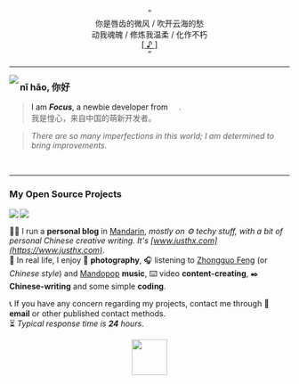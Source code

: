 <p align="center">
“<br>你是唇齿的微风 / 吹开云海的愁<br>
  动我魂魄 / 修炼我温柔 / 化作不朽<br><a href="https://hifocus.github.io/hifocus/music.html" target="_blank">[ ♪ ]<a><br>”
</p>
<hr>
<p>
<img align="left" src="https://github-readme-stats.vercel.app/api?username=hifocus&show_icons=true&hide_border=true">
</p>  

### nǐ hǎo, 你好
> I am _**Focus**_, a newbie developer from <a href="https://en.wikipedia.org/wiki/China"><img align="center" width="16px" src="https://cdn.statically.io/gh/hifocus/hifocus/master/chinese-flag.svg"></a>.    
> 我是惶心，来自中国的萌新开发者。

> *There are so many imperfections in this world; I am determined to bring improvements.*  

<br>
<hr>

### My Open Source Projects

<a href="https://github.com/hifocus/merger">
  <img align="left" src="https://github-readme-stats.vercel.app/api/pin/?username=hifocus&repo=merger&show_owner=true">
</a>
<a href="https://github.com/hifocus/get">
  <img align="left" src="https://github-readme-stats.vercel.app/api/pin/?username=hifocus&repo=get&show_owner=true">
</a>

<a href="#nǐ-hǎo-你好"><img align="center" src="https://i.imgur.com/ebObjSd.png" height="1px" width="100%"></a>


🏃‍♂️ I run a **personal blog** in [Mandarin](https://en.wikipedia.org/wiki/Mandarin_Chinese), *mostly on ⚙️ techy stuff, with a bit of personal Chinese creative writing. It's [www.justhx.com](https://www.justhx.com)*.  
💓 In real life, I enjoy 📸 **photography**, 🎧 listening to [Zhongguo Feng](https://en.wikipedia.org/wiki/Zhongguo_feng) (or _Chinese style_) and [Mandopop](https://en.wikipedia.org/wiki/Mandopop) **music**, ⌨️ video **content-creating**, ✒️ **Chinese-writing** and some simple **coding**.  
  
📞 If you have any concern regarding my projects, contact me through 📧 **email** or other published contact methods.    
⏳ _Typical response time is **24** hours_.

<p align="center">
  <img src="https://i.imgur.com/d2p9BsU.gif" width="64px" height="auto">
    <br>
<!--   <img src="https://visitor-badge.glitch.me/badge?page_id=hifocus.hifocus"> -->
</p>
